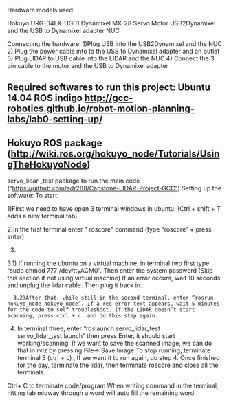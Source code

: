 Hardware models used:

Hokuyo URG-04LX-UG01 
Dynamixel MX-28 Servo Motor
USB2Dynamixel and the USB to Dynamixel adapter
NUC


Connecting the hardware:
1)Plug USB into the USB2Dynamixel and the NUC 
2) Plug the power cable into to the USB to Dynamixel adapter and an outlet 
3) Plug LIDAR to USB cable into the LIDAR and the NUC
4) Connect the 3 pin cable to the motor and the USB to Dynamixel adapter


Required softwares to run this project:
Ubuntu 14.04
ROS indigo
http://gcc-robotics.github.io/robot-motion-planning-labs/lab0-setting-up/ 
---------------------------------------------------------
Hokuyo ROS package (http://wiki.ros.org/hokuyo_node/Tutorials/UsingTheHokuyoNode)
--------------------------------------------------------
servo_lidar _test package to run the main code (“https://github.com/adr288/Capstone-LIDAR-Project-GCC”)
Setting up the software:
To start:

1)First we need to have open 3 terminal windows in ubuntu. (Ctrl + shift  + T adds a new terminal tab)

2)In the first terminal enter " roscore" command (type “roscore” + press enter)


3) 

   3.1) If running the ubuntu on a virtual machine, in terminal two first type “sudo chmod 777 /dev/ttyACM0”. Then enter the system password (Skip this section if not using virtual machine) If an error occurs, wait 10 seconds and unplug the lidar cable. Then plug it back in.

      3.2)After that, while still in the second terminal, enter “rosrun hokuyo_node hokuyo_node”. If a red error text appears, wait 5 minutes for the code to self troubleshoot. If the LIDAR doesn’t start scanning, press ctrl + c. and do this step again.

4) In terminal three, enter “roslaunch servo_lidar_test servo_lidar_test.launch” then press Enter, it should start working/scanning. If we want to save the scanned image, we can do that in rviz by pressing File→ Save Image
To stop running, terminate terminal 3 (ctrl + c) ,
If we want it to run again, do step 4.
Once finished for the day, terminate the lidar, then
 terminate roscore and close all the terminals.

Ctrl+ C to terminate code/program
When writing command in the terminal, hitting tab midway through a word will auto fill the remaining word

